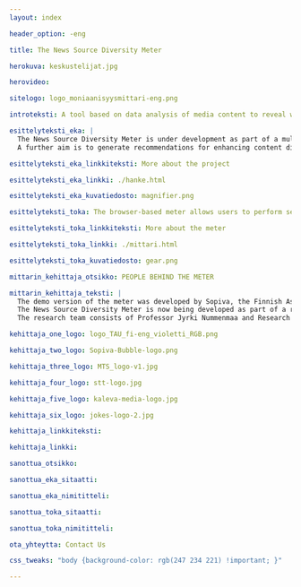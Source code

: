 ```yaml
---
layout: index

header_option: -eng

title: The News Source Diversity Meter

herokuva: keskustelijat.jpg

herovideo:

sitelogo: logo_moniaanisyysmittari-eng.png

introteksti: A tool based on data analysis of media content to reveal which groups have their voices heard in the world of journalism. The News Source Diversity Meter supports the development of diversity in journalism and the media.

esittelyteksti_eka: |
  The News Source Diversity Meter is under development as part of a multidisciplinary research project at Tampere University, bringing together research in journalism and IT, two media companies, and a cross-sectoral steering group. The Media Industry Research Foundation of Finland is funding the project. The project aims to develop a data analytics tool that uses methods of natural language processing (NLP) and trial the application of the tool in workshops organised with the newsrooms serving as project partners.<br><br>
  A further aim is to generate recommendations for enhancing content diversity in journalism from the perspective of different types of newsrooms. The starting point is a sense of trust in the notion that better journalism and high-quality public discourse can be achieved by listening to different voices and perspectives and increasing mutual understanding.

esittelyteksti_eka_linkkiteksti: More about the project

esittelyteksti_eka_linkki: ./hanke.html

esittelyteksti_eka_kuvatiedosto: magnifier.png

esittelyteksti_toka: The browser-based meter allows users to perform searches based on media companies' news archives and databases. The meter uses NLP technology to identify the people interviewed in texts and information related to them. For example, the meter lists the people who have been interviewed the most in different subject areas and reveals facts such as the proportion of women and men in all interviews, the proportion of interviews with people from the various political parties, and the prevalence of different job titles. One of the key questions that the project seeks to address is which of the many dimensions of the overall concept of diversity should be measured. The search features are still under development.

esittelyteksti_toka_linkkiteksti: More about the meter

esittelyteksti_toka_linkki: ./mittari.html

esittelyteksti_toka_kuvatiedosto: gear.png

mittarin_kehittaja_otsikko: PEOPLE BEHIND THE METER

mittarin_kehittaja_teksti: |
  The demo version of the meter was developed by Sopiva, the Finnish Association for Conciliatory Journalists, whose roots lie in a research project on conciliatory journalism at Tampere University. The Sopiva team entered the meter into the 2019 Uutisraivaaja Media Innovation Challenge run by the Helsingin Sanomat Foundation, and the project finished among the five finalists. The project partners for the Uutisraivaaja challenge were Yleisradio, the Finnish national broadcasting company, and STT, the Finnish News Agency.<br><br>
  The News Source Diversity Meter is now being developed as part of a research project at Tampere University, and the partners are The Finnish News Agency STT and the regional newspaper Kaleva from Kaleva Media. Funding is provided by the Media Industry Research Foundation of Finland and the Foundation for the Promotion of Journalistic Culture.<br><br>
  The research team consists of Professor Jyrki Nummenmaa and Research Assistant Tuomas Mäkelä from Computing Sciences Unit, and Doctoral Researcher Matleena Ylikoski and Associate Professor Laura Ahva from Communication Sciences Unit at the Faculty on Information Technology and Communication Sciences. The team is led by Associate Professor Ahva.

kehittaja_one_logo: logo_TAU_fi-eng_violetti_RGB.png

kehittaja_two_logo: Sopiva-Bubble-logo.png

kehittaja_three_logo: MTS_logo-v1.jpg

kehittaja_four_logo: stt-logo.jpg

kehittaja_five_logo: kaleva-media-logo.jpg

kehittaja_six_logo: jokes-logo-2.jpg

kehittaja_linkkiteksti: 

kehittaja_linkki: 

sanottua_otsikko: 

sanottua_eka_sitaatti: 

sanottua_eka_nimititteli: 

sanottua_toka_sitaatti: 

sanottua_toka_nimititteli: 

ota_yhteytta: Contact Us

css_tweaks: "body {background-color: rgb(247 234 221) !important; }"

---
```

